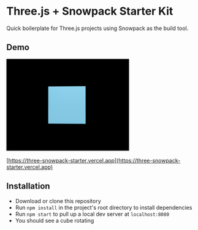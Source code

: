 # Three.js + Snowpack Starter Kit

Quick boilerplate for Three.js projects using Snowpack as the build tool.

## Demo

<img src="./demo.gif" width="320" height="240"/>

[https://three-snowpack-starter.vercel.app](https://three-snowpack-starter.vercel.app)

## Installation

- Download or clone this repository
- Run `npm install` in the project's root directory to install dependencies
- Run `npm start` to pull up a local dev server at `localhost:8080`
- You should see a cube rotating